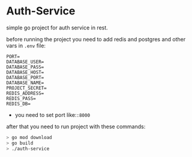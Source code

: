 # Auth-Service

simple go project for auth service in rest.

before running the project you need to add redis and postgres and other vars in <code>.env</code> file:

```
PORT=
DATABASE_USER=
DATABASE_PASS=
DATABASE_HOST=
DATABASE_PORT=
DATABASE_NAME=
PROJECT_SECRET=
REDIS_ADDRESS=
REDIS_PASS=
REDIS_DB=
```

- you need to set port like:<code>:8000</code>

after that you need to run project with these commands:

```bash
> go mod download
> go build
> ./auth-service
```

